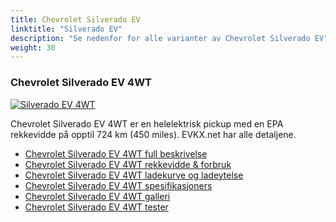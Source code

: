 ```yaml
---
title: Chevrolet Silverado EV
linktitle: "Silverado EV"
description: "Se nedenfor for alle varianter av Chevrolet Silverado EV"
weight: 30
---
```

### Chevrolet Silverado EV 4WT

<a href="silverado_ev_4wt/"><img src="https://media.evkx.net/multimedia/models/chevrolet/silverado_ev/silverado_ev_4wt/main_1_st.jpg" class="img-fluid" alt="Silverado EV 4WT" ></a>

Chevrolet Silverado EV 4WT er en helelektrisk pickup med en EPA rekkevidde på opptil 724 km (450 miles). EVKX.net har alle detaljene. 

- [Chevrolet Silverado EV 4WT full beskrivelse](silverado_ev_4wt/)
- [Chevrolet Silverado EV 4WT rekkevidde & forbruk](silverado_ev_4wt/rangeandconsumption/)
- [Chevrolet Silverado EV 4WT ladekurve og ladeytelse](silverado_ev_4wt/chargingcurve/)
- [Chevrolet Silverado EV 4WT spesifikasjoners](silverado_ev_4wt/specifications/)
- [Chevrolet Silverado EV 4WT galleri](silverado_ev_4wt/gallery/)
- [Chevrolet Silverado EV 4WT tester](silverado_ev_4wt/reviews/)

